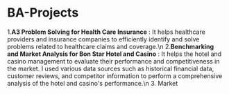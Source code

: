 # BA-Projects
1.**A3 Problem Solving for Health Care Insurance** : It helps healthcare providers and insurance companies to efficiently identify and solve problems related to healthcare claims and coverage.\n                                                                                                                                   2.**Benchmarking and Market Analysis for Bon Star Hotel and Casino** : It helps the hotel and casino management to evaluate their performance and competitiveness in the market. I used various data sources such as historical financial data, customer reviews, and competitor information to perform a comprehensive analysis of the hotel and casino's performance.\n 3. Market                                                                                                                                                 
